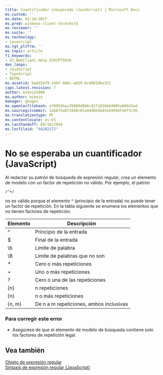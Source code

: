 ```yaml
---
title: Cuantificador inesperado (JavaScript) | Microsoft Docs
ms.custom: ''
ms.date: 01/18/2017
ms.prod: windows-client-threshold
ms.reviewer: ''
ms.suite: ''
ms.technology:
- javascript
ms.tgt_pltfrm: ''
ms.topic: article
f1_keywords:
- VS.WebClient.Help.SCRIPT5018
dev_langs:
- JavaScript
- TypeScript
- DHTML
ms.assetid: ba6d34f9-2d6f-486c-a929-6cd9818be322
caps.latest.revision: 7
author: mikejo5000
ms.author: mikejo
manager: ghogen
ms.openlocfilehash: ef0955bac35009d9b6c82f1856bb9005a08043ad
ms.sourcegitcommit: 1ab675a872848c81a44d6b4bd3a49958fe673c56
ms.translationtype: MT
ms.contentlocale: es-ES
ms.lasthandoff: 09/10/2018
ms.locfileid: "44282272"
---
```

# <a name="unexpected-quantifier-javascript"></a>No se esperaba un cuantificador (JavaScript)
Al redactar su patrón de búsqueda de expresión regular, crea un elemento de modelo con un factor de repetición no válido. Por ejemplo, el patrón  
  
```  
/^+/  
```  
  
 no es válido porque el elemento ^ (principio de la entrada) no puede tener un factor de repetición. En la tabla siguiente se enumera los elementos que no tienen factores de repetición.  
  
|Elemento|Descripción|  
|-------------|-----------------|  
|^|Principio de la entrada|  
|$|Final de la entrada|  
|\b|Límite de palabra|  
|\B|Límite de palabras que no son|  
|*|Cero o más repeticiones|  
|+|Uno o más repeticiones|  
|?|Cero o una de las repeticiones|  
|{n}|n repeticiones|  
|{n}|n o más repeticiones|  
|{n, m}|De n a m repeticiones, ambos inclusivas|  
  
### <a name="to-correct-this-error"></a>Para corregir este error  
  
-   Asegúrese de que el elemento de modelo de búsqueda contiene solo los factores de repetición legal.  
  
## <a name="see-also"></a>Vea también  
 [Objeto de expresión regular](../../javascript/reference/regular-expression-object-javascript.md)   
 [Sintaxis de expresión regular (JavaScript)](https://msdn.microsoft.com/library/1400241x)